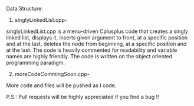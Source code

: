 Data Structure:

1. singlyLinkedList.cpp-

singlyLinkedList.cpp is a menu-driven Cplusplus code that creates a singly linked list, displays it, inserts given argument to front, at a specific position and at the last, deletes the node from beginning, at a specific position and at the last. The code is heavily commented for readability and variable names are highly friendly. The code is written on the object oriented programming paradigm.

2. moreCodeCommingSoon.cpp-

More code and files will be pushed as I code.


P.S : Pull requests will be highly appreciated if you find a bug !!
